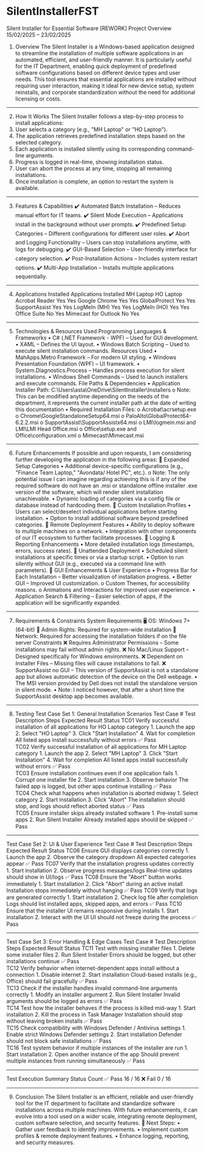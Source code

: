 # SilentInstallerFST

Silent Installer for Essential Software [REWORK]
Project Overview
15/02/2025 – 23/02/2025
1. Overview
The Silent Installer is a Windows-based application designed to streamline the installation of multiple software applications in an automated, efficient, and user-friendly manner. It is particularly useful for the IT Department, enabling quick deployment of predefined software configurations based on different device types and user needs.
This tool ensures that essential applications are installed without requiring user interaction, making it ideal for new device setup, system reinstalls, and corporate standardization without the need for additional licensing or costs. 
________________________________________
2. How It Works
The Silent Installer follows a step-by-step process to install applications:
1.	User selects a category (e.g., "MH Laptop" or "HO Laptop").
2.	The application retrieves predefined installation steps based on the selected category.
3.	Each application is installed silently using its corresponding command-line arguments.
4.	Progress is logged in real-time, showing installation status.
5.	User can abort the process at any time, stopping all remaining installations.
6.	Once installation is complete, an option to restart the system is available.
________________________________________
3. Features & Capabilities
✔️ Automated Batch Installation – Reduces manual effort for IT teams.
✔️ Silent Mode Execution – Applications install in the background without user prompts.
✔️ Predefined Setup Categories – Different configurations for different user roles.
✔️ Abort and Logging Functionality – Users can stop installations anytime, with logs for debugging.
✔️ GUI-Based Selection – User-friendly interface for category selection.
✔️ Post-Installation Actions – Includes system restart options.
✔️ Multi-App Installation – Installs multiple applications sequentially.
________________________________________


4. Applications Installed
Applications Installed	MH Laptop	HO Laptop
Acrobat Reader	Yes	Yes
Google Chrome 	Yes	Yes
GlobalProtect 	Yes	Yes
SupportAssist	Yes	Yes
LogMeIn (MH)	Yes	Yes
LogMeIn (HO)	Yes	Yes
Office Suite	No	Yes
Mimecast for Outlook	No	Yes

________________________________________
5. Technologies & Resources Used
Programming Languages & Frameworks
•	C# (.NET Framework - WPF) – Used for GUI development.
•	XAML – Defines the UI layout.
•	Windows Batch Scripting – Used to execute silent installation commands.
Resources Used
•	MahApps.Metro Framework – For modern UI styling.
•	Windows Presentation Foundation (WPF) – UI framework.
•	System.Diagnostics.Process – Handles process execution for silent installations.
•	Windows Shell Commands – Used to launch installers and execute commands.
File Paths & Dependencies
•	Application Installer Path: C:\\Users\\asta\\OneDrive\\SilentInstaller\\Installers
o	Note: This can be modified anytime depending on the needs of the department, it represents the current installer path at the date of writing this documentation
•	Required Installation Files:
o	Acrobat\\acrsetup.exe
o	Chrome\\GoogleStandaloneSetup64.msi
o	PaloAlto\\GlobalProtect64-6.2.2.msi
o	SupportAssist\\SupportAssistx64.msi
o	LMI\\logmein.msi and LMI\\LMI Head Office.msi
o	Office\\setup.exe and Office\\configuration.xml
o	Mimecast\\Mimecast.msi
________________________________________




6. Future Enhancements
If possible and upon requests, I am considering further developing the application in the following areas:
🔹 Expanded Setup Categories
•	Additional device-specific configurations (e.g., "Finance Team Laptop," "Avondata/ Hotel PC", etc.).
o	Note: The only potential issue I can imagine regarding achieving this is if any of the required software do not have an .msi or standalone offline installer .exe version of the software, which will render silent installation unachievable.
•	Dynamic loading of categories via a config file or database instead of hardcoding them.
🔹 Custom Installation Profiles
•	Users can select/deselect individual applications before starting installation.
•	Option to install additional software beyond predefined categories.
🔹 Remote Deployment Features
•	Ability to deploy software to multiple machines on a network.
•	Integration with other components of our IT ecosystem to further facilitate processes.
🔹 Logging & Reporting Enhancements
•	More detailed installation logs (timestamps, errors, success rates).
🔹 Unattended Deployment
•	Scheduled silent installations at specific times or via a startup script.
•	Option to run silently without GUI (e.g., executed via a command line with parameters).
🔹 GUI Enhancements & User Experience
•	Progress Bar for Each Installation – Better visualization of installation progress.
•	Better GUI – Improved UI customization.
o	Custom Themes, for accessibility reasons.
o	Animations and Interactions for improved user experience.
•	Application Search & Filtering – Easier selection of apps, if the application will be significantly expanded.
________________________________________









7. Requirements & Constraints
System Requirements
🖥️ OS: Windows 7+ (64-bit)
🔧 Admin Rights: Required for system-wide installation
📡 Network: Required for accessing the installation folders if on the file server
Constraints
❌ Requires Administrator Permissions – Some installations may fail without admin rights.
❌ No Mac/Linux Support – Designed specifically for Windows environments.
❌ Dependent on Installer Files – Missing files will cause installations to fail.
❌ SupportAssist no GUI – This version of SupportAssist is not a standalone app but allows automatic detection of the device on the Dell webpage.
•	The MSI version provided by Dell does not install the standalone version in silent mode.
•	Note: I noticed however, that after a short time the SupportAssist desktop app becomes available.

________________________________________
8. Testing
Test Case Set 1: General Installation Scenarios
Test Case #	Test Description	Steps	Expected Result	Status
TC01	Verify successful installation of all applications for HO Laptop category	1. Launch the app 2. Select "HO Laptop" 3. Click "Start Installation" 4. Wait for completion	All listed apps install successfully without errors	✅ Pass  
TC02	Verify successful installation of all applications for MH Laptop category	1. Launch the app 2. Select "MH Laptop" 3. Click "Start Installation" 4. Wait for completion	All listed apps install successfully without errors	✅ Pass  
TC03	Ensure installation continues even if one application fails	1. Corrupt one installer file 2. Start installation 3. Observe behavior	The failed app is logged, but other apps continue installing	✅ Pass  
TC04	Check what happens when installation is aborted midway	1. Select category 2. Start installation 3. Click "Abort"	The installation should stop, and logs should reflect aborted status	✅ Pass  
TC05	Ensure installer skips already installed software	1. Pre-install some apps 2. Run Silent Installer	Already installed apps should be skipped	✅ Pass  
________________________________________





Test Case Set 2: UI & User Experience
Test Case #	Test Description	Steps	Expected Result	Status
TC06	Ensure GUI displays categories correctly	1. Launch the app 2. Observe the category dropdown	All expected categories appear	✅ Pass 
TC07	Verify that the installation progress updates correctly	1. Start installation 2. Observe progress messages/logs	Real-time updates should show in UI/logs	✅ Pass 
TC08	Ensure the "Abort" button works immediately	1. Start installation 2. Click "Abort" during an active install	Installation stops immediately without hanging	✅ Pass 
TC09	Verify that logs are generated correctly	1. Start installation 2. Check log file after completion	Logs should list installed apps, skipped apps, and errors	✅ Pass 
TC10	Ensure that the installer UI remains responsive during installs	1. Start installation 2. Interact with the UI	UI should not freeze during the process	✅ Pass 
________________________________________
Test Case Set 3: Error Handling & Edge Cases
Test Case #	Test Description	Steps	Expected Result	Status
TC11	Test with missing installer files	1. Delete some installer files 2. Run Silent Installer	Errors should be logged, but other installations continue	✅ Pass  
TC12	Verify behavior when internet-dependent apps install without a connection	1. Disable internet 2. Start installation	Cloud-based installs (e.g., Office) should fail gracefully	✅ Pass  
TC13	Check if the installer handles invalid command-line arguments correctly	1. Modify an installer argument 2. Run Silent Installer	Invalid arguments should be logged as errors	✅ Pass  
TC14	Test how the installer behaves if the process is killed mid-way	1. Start installation 2. Kill the process in Task Manager	Installation should stop without leaving broken installs	✅ Pass  
TC15	Check compatibility with Windows Defender / Antivirus settings	1. Enable strict Windows Defender settings 2. Start installation	Defender should not block safe installations	✅ Pass  
TC16	Test system behavior if multiple instances of the installer are run	1. Start installation 2. Open another instance of the app	Should prevent multiple instances from running simultaneously	✅ Pass  
________________________________________
Test Execution Summary
Status	Count
✅ Pass	16 / 16
❌ Fail	0 / 16
________________________________________

9. Conclusion
The Silent Installer is an efficient, reliable and user-friendly tool for the IT department to facilitate and standardize software installations across multiple machines. With future enhancements, it can evolve into a tool used on a wider scale, integrating remote deployment, custom software selection, and security features.
🚀 Next Steps:
•	Gather user feedback to identify improvements.
•	Implement custom profiles & remote deployment features.
•	Enhance logging, reporting, and security measures.

